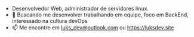 - Desenvolvedor Web, administrador de servidores linux.
- 🌱 Buscando me desenvolver trabalhando em equipe, foco em   BackEnd, interessado na cultura devOps
- 📫 Me encontre em luks_dev@outlook.com ou https://luksdev.site

<!---
Lukasrangel/Lukasrangel is a ✨ special ✨ repository because its `README.md` (this file) appears on your GitHub profile.
You can click the Preview link to take a look at your changes.
--->
